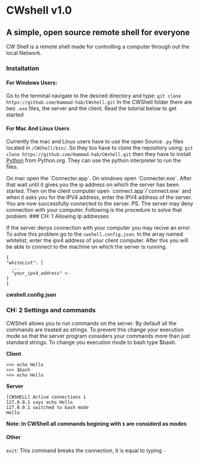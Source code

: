 # CWshell v1.0
## A simple, open source remote shell for everyone
CW Shell is a remote shell made for controlling a computer through out the local Network. 

### Installation
#### For Windows Users:
Go to the terminal navigate to the desired directory and type:
`git clone https://github.com/Hammad-hab/CWshell.git`
In the CWShell folder there are two `.exe` files, the server and the client. Read the tutorial below to get started
#### For Mac And Linux Users
Currently the mac and Linux users have to use the open Source `.py` files located in `/CWShell/bin/`. So they too have to clone the repository using:
`git clone https://github.com/Hammad-hab/CWshell.git`
then they have to install <a href="https://www.python.org"/>Python</a> from Python.org. They can use the python interpreter to run the files.
<div id="tutorial">
On mac open the `Connecter.app`. On windows open `Connecter.exe`. After that wait until it gives you the ip address on which the server has been started.
Then on the client computer open `connect.app`/`connect.exe` and when it asks you for the IPV4 address, enter the IPV4 address of the server.
You are now successfully connected to the server. 
PS. 
The server may deny connection with your computer. Following is the procedure to solve that problem.
### CH: 1 Allowing Ip addresses

If the server denys connection with your computer you may recive an error. To solve this problem go to the `cwshell.config.json`.
In the array named whitelist, enter the ipv4 address of your client computer. After this you will be able to connect to the machine on which the server is running.
```
{
"whiteList": [
  ...
  "your_ipv4_address" <-
]
}

```
<b>cwshell.config.json</b>

### CH: 2 Settings and commands
CWShell allows you to run commands on the server. By default all the commands are treated as strings. To prevent this change your execution mode so that the server program considers your commands more than just standard strings. 
To change you execution mode to bash type $bash.

<b>Client</b>
```
>>> echo Hello
>>> $bash
>>> echo Hello
```
<b>Server</b>

```
[CWSHELL] Active connections 1
127.0.0.1 says echo Hello
127.0.0.1 switched to bash mode
Hello
```

<b>Note: In CWShell all commands begining with `$` are considerd as modes</b>
#### Other

`exit`: This command breaks the connection, it is equal to typing `-`
</div>
